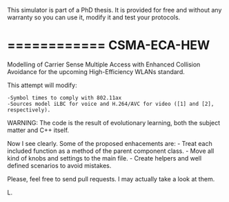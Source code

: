 This simulator is part of a PhD thesis. It is provided for free and without any warranty so you can use it, modify it and test your protocols.


============
CSMA-ECA-HEW
============

Modelling of Carrier Sense Multiple Access with Enhanced Collision Avoidance for the upcoming High-Efficiency WLANs standard.

This attempt will modify:

	-Symbol times to comply with 802.11ax
	-Sources model iLBC for voice and H.264/AVC for video ([1] and [2], 
	respectively).

WARNING:
The code is the result of evolutionary learning, both the subject matter and C++ itself.

Now I see clearly. Some of the proposed enhacements are:
	- Treat each included function as a method of the parent component
	class.
	- Move all kind of knobs and settings to the main file.
	- Create helpers and well defined scenarios to avoid mistakes.

Please, feel free to send pull requests. I may actually take a look at them.

L.
